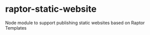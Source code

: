raptor-static-website
=====================

Node module to support publishing static websites based on Raptor Templates
